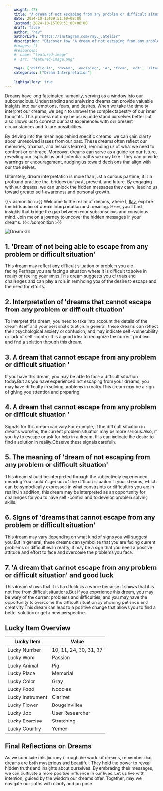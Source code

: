 ```yaml
---
    weight: 478
    title: "A dream of not escaping from any problem or difficult situation"  # Assuming 'title' column exists
    date: 2024-10-15T09:51:00+08:00
    lastmod: 2024-10-15T09:51:00+08:00
    draft: false
    author: "ray"
    authorLink: "https://instagram.com/ray._.atelier"
    description: "Discover how 'A dream of not escaping from any problem or difficult situation' can interpret your future and uncover its significant meanings in your life."
    #images: []
    #resources:
    #- name: "featured-image"
    #  src: "featured-image.png"
    
    tags: ['difficult', 'dream', 'escaping', 'A', 'from', 'not', 'situation', 'any', 'problem']
    categories: ["Dream Interpretation"]
    
    lightgallery: true
---
```

    
Dreams have long fascinated humanity, serving as a window into our subconscious. Understanding and analyzing dreams can provide valuable insights into our emotions, fears, and desires. When we take the time to interpret our dreams, we begin to unravel the complex tapestry of our inner thoughts. This process not only helps us understand ourselves better but also allows us to connect our past experiences with our present circumstances and future possibilities.

By delving into the meanings behind specific dreams, we can gain clarity about unresolved issues from our past. These dreams often reflect our memories, traumas, and lessons learned, reminding us of what we need to confront or embrace. Moreover, dreams can serve as a guide for our future, revealing our aspirations and potential paths we may take. They can provide warnings or encouragement, nudging us toward decisions that align with our true selves.

Ultimately, dream interpretation is more than just a curious pastime; it is a profound practice that bridges our past, present, and future. By engaging with our dreams, we can unlock the hidden messages they carry, leading us toward greater self-awareness and personal growth.

{{< admonition >}}
Welcome to the realm of dreams, where I, [Ray](https://instagram.com/ray._.atelier), explore the intricacies of dream interpretation and meaning. Here, you’ll find insights that bridge the gap between your subconscious and conscious mind. Join me on a journey to uncover the hidden messages in your dreams.
{{< /admonition >}}

![Dream Grl](https://cdn.pixabay.com/photo/2017/11/02/03/35/gothic-2910057_1280.jpg "Dream Grl")

## 1. 'Dream of not being able to escape from any problem or difficult situation'
This dream may reflect any difficult situation or problem you are facing.Perhaps you are facing a situation where it is difficult to solve in reality or feeling your limits.This dream suggests you of trials and challenges and can play a role in reminding you of the desire to escape and the need for efforts.

## 2. Interpretation of 'dreams that cannot escape from any problem or difficult situation'
To interpret this dream, you need to take into account the details of the dream itself and your personal situation.In general, these dreams can reflect their psychological anxiety or confusion, and may indicate self -vulnerability or lack of self -control.It is a good idea to recognize the current problem and find a solution through this dream.

## 3. A dream that cannot escape from any problem or difficult situation '
If you have this dream, you may be able to face a difficult situation today.But as you have experienced not escaping from your dreams, you may have difficulty in solving problems in reality.This dream may be a sign of giving you attention and preparing.

## 4. A dream that cannot escape from any problem or difficult situation '
Signals for this dream can vary.For example, if the difficult situation in dreams worsens, the current problem situation may be more serious.Also, if you try to escape or ask for help in a dream, this can indicate the desire to find a solution in reality.Observe these signals carefully.

## 5. The meaning of 'dream of not escaping from any problem or difficult situation'
This dream should be interpreted through the subjectively experienced meaning.You couldn't get out of the difficult situation in your dreams, which can be symbolically expressed in what constraints or difficulties you are in reality.In addition, this dream may be interpreted as an opportunity for challenges for you to have self -control and to develop problem solving skills.

## 6. Signs of 'dreams that cannot escape from any problem or difficult situation'
This dream may vary depending on what kind of signs you will suggest you.But in general, these dreams can symbolize that you are facing current problems or difficulties.In reality, it may be a sign that you need a positive attitude and effort to face and overcome the problems you face.

## 7. 'A dream that cannot escape from any problem or difficult situation' and good luck
This dream shows that it is hard luck as a whole because it shows that it is not free from difficult situations.But if you experience this dream, you may be wary of the current problems and difficulties, and you may have the opportunity to overcome the difficult situation by showing patience and creativity.This dream can lead to a positive change that allows you to find a better solution or get a new perspective.

## Lucky Item Overview
| Lucky Item          | Value              |
|---------------|--------------------|
| Lucky Number        | 10, 11, 24, 30, 31, 37  |
| Lucky Word          | Passion |
| Lucky Animal        | Pig |
| Lucky Place         | Memorial     |
| Lucky Color         | Gray     |
| Lucky Food          | Noodles      |
| Lucky Instrument    | Clarinet |
| Lucky Flower        | Bougainvillea    |
| Lucky Job           | User Researcher       |
| Lucky Exercise      | Stretching  |
| Lucky Country       | Yemen    |


##  Final Reflections on Dreams

As we conclude this journey through the world of dreams, remember that dreams are both mysterious and beautiful. They hold the power to reveal hidden truths and insights about ourselves. By embracing their messages, we can cultivate a more positive influence in our lives. Let us live with intention, guided by the wisdom our dreams offer. Together, may we navigate our paths with clarity and purpose.
